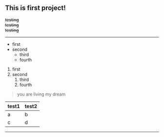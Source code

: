 ## **This is first project!**
~~testing~~<br>
~~testing~~<br>
~~testing~~
***
* first
* second
  * third
  * fourth

1. first
2. second
   1. third
   2. fourth

> you are living my dream

test1|test2
-----|------
a|b
c|d
***